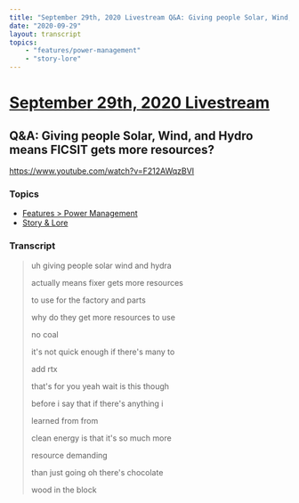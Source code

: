 ```yaml
---
title: "September 29th, 2020 Livestream Q&A: Giving people Solar, Wind, and Hydro means FICSIT gets more resources?"
date: "2020-09-29"
layout: transcript
topics:
    - "features/power-management"
    - "story-lore"
---
```

# [September 29th, 2020 Livestream](../2020-09-29.md)
## Q&A: Giving people Solar, Wind, and Hydro means FICSIT gets more resources?
https://www.youtube.com/watch?v=F212AWqzBVI

### Topics
* [Features > Power Management](../topics/features/power-management.md)
* [Story & Lore](../topics/story-lore.md)

### Transcript

> uh giving people solar wind and hydra
>
> actually means fixer gets more resources
>
> to use for the factory and parts
>
> why do they get more resources to use
>
> no coal
>
> it's not quick enough if there's many to
>
> add rtx
>
> that's for you yeah wait is this though
>
> before i say that if there's anything i
>
> learned from from
>
> clean energy is that it's so much more
>
> resource demanding
>
> than just going oh there's chocolate
>
> wood in the block
